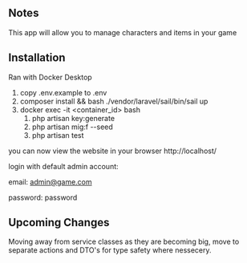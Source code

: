 ## Notes

This app will allow you to manage characters and items in your game

## Installation

Ran with Docker Desktop

1. copy .env.example to .env
2. composer install && bash ./vendor/laravel/sail/bin/sail up
3. docker exec -it <container_id> bash
   1. php artisan key:generate
   2. php artisan mig:f --seed
   3. php artisan test


you can now view the website in your browser http://localhost/

login with default admin account:

email: admin@game.com

password: password

## Upcoming Changes

Moving away from service classes as they are becoming big, move to separate actions and DTO's for type safety where nessecery.
